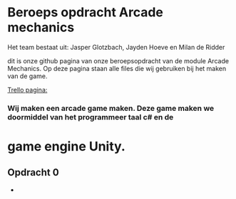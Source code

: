 # Beroeps opdracht Arcade mechanics

Het team bestaat uit: Jasper Glotzbach, Jayden Hoeve en Milan de Ridder 

dit is onze github pagina van onze beroepsopdracht van de module Arcade Mechanics.
Op deze pagina staan alle files die wij gebruiken bij het maken van de game.


[Trello pagina:](https://trello.com/b/0FGOfvnF/arcade-mechanics)

### Wij maken een arcade game maken. Deze game maken we doormiddel van het programmeer taal c# en de
game engine Unity.
========================================================================
## Opdracht 0

-



